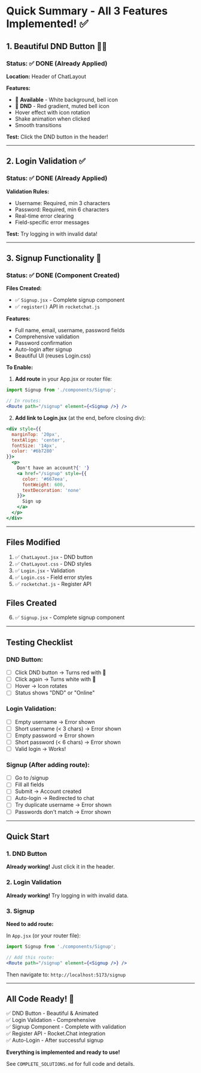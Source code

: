# Quick Summary - All 3 Features Implemented! ✅

## 1. Beautiful DND Button 🔔🔕

### Status: ✅ DONE (Already Applied)

**Location:** Header of ChatLayout

**Features:**
- 🔔 **Available** - White background, bell icon
- 🔕 **DND** - Red gradient, muted bell icon
- Hover effect with icon rotation
- Shake animation when clicked
- Smooth transitions

**Test:** Click the DND button in the header!

---

## 2. Login Validation ✅

### Status: ✅ DONE (Already Applied)

**Validation Rules:**
- Username: Required, min 3 characters
- Password: Required, min 6 characters
- Real-time error clearing
- Field-specific error messages

**Test:** Try logging in with invalid data!

---

## 3. Signup Functionality 🎉

### Status: ✅ DONE (Component Created)

**Files Created:**
- ✅ `Signup.jsx` - Complete signup component
- ✅ `register()` API in `rocketchat.js`

**Features:**
- Full name, email, username, password fields
- Comprehensive validation
- Password confirmation
- Auto-login after signup
- Beautiful UI (reuses Login.css)

**To Enable:**

1. **Add route** in your App.jsx or router file:
```jsx
import Signup from './components/Signup';

// In routes:
<Route path="/signup" element={<Signup />} />
```

2. **Add link to Login.jsx** (at the end, before closing div):
```jsx
<div style={{ 
  marginTop: '20px', 
  textAlign: 'center',
  fontSize: '14px',
  color: '#6b7280'
}}>
  <p>
    Don't have an account?{' '}
    <a href="/signup" style={{ 
      color: '#667eea', 
      fontWeight: 600,
      textDecoration: 'none'
    }}>
      Sign up
    </a>
  </p>
</div>
```

---

## Files Modified

1. ✅ `ChatLayout.jsx` - DND button
2. ✅ `ChatLayout.css` - DND styles
3. ✅ `Login.jsx` - Validation
4. ✅ `Login.css` - Field error styles
5. ✅ `rocketchat.js` - Register API

## Files Created

6. ✅ `Signup.jsx` - Complete signup component

---

## Testing Checklist

### DND Button:
- [ ] Click DND button → Turns red with 🔕
- [ ] Click again → Turns white with 🔔
- [ ] Hover → Icon rotates
- [ ] Status shows "DND" or "Online"

### Login Validation:
- [ ] Empty username → Error shown
- [ ] Short username (< 3 chars) → Error shown
- [ ] Empty password → Error shown
- [ ] Short password (< 6 chars) → Error shown
- [ ] Valid login → Works!

### Signup (After adding route):
- [ ] Go to /signup
- [ ] Fill all fields
- [ ] Submit → Account created
- [ ] Auto-login → Redirected to chat
- [ ] Try duplicate username → Error shown
- [ ] Passwords don't match → Error shown

---

## Quick Start

### 1. DND Button
**Already working!** Just click it in the header.

### 2. Login Validation
**Already working!** Try logging in with invalid data.

### 3. Signup
**Need to add route:**

In `App.jsx` (or your router file):
```jsx
import Signup from './components/Signup';

// Add this route:
<Route path="/signup" element={<Signup />} />
```

Then navigate to: `http://localhost:5173/signup`

---

## All Code Ready! 🚀

✅ DND Button - Beautiful & Animated  
✅ Login Validation - Comprehensive  
✅ Signup Component - Complete with validation  
✅ Register API - Rocket.Chat integration  
✅ Auto-Login - After successful signup  

**Everything is implemented and ready to use!**

See `COMPLETE_SOLUTIONS.md` for full code and details.

